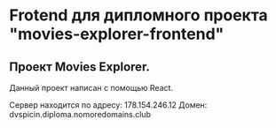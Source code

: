 # Frotend для дипломного проекта "movies-explorer-frontend"

## Проект Movies Explorer.

Данный проект написан с помощью React.

Сервер находится по адресу: 178.154.246.12
Домен: dvspicin.diploma.nomoredomains.club